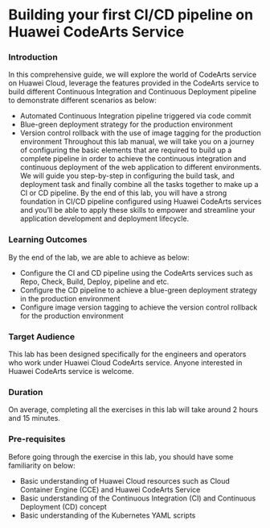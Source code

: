 # Building your first CI/CD pipeline on Huawei CodeArts Service

### Introduction

In this comprehensive guide, we will explore the world of CodeArts service on Huawei Cloud, leverage the features provided in the CodeArts service to build different Continuous Integration and Continuous Deployment pipeline to demonstrate different scenarios as below:
* Automated Continuous Integration pipeline triggered via code commit
* Blue-green deployment strategy for the production environment
* Version control rollback with the use of image tagging for the production environment
Throughout this lab manual, we will take you on a journey of configuring the basic elements that are required to build up a complete pipeline in order to achieve the continuous integration and continuous deployment of the web application to different environments. We will guide you step-by-step in configuring the build task, and deployment task and finally combine all the tasks together to make up a CI or CD pipeline. 
By the end of this lab, you will have a strong foundation in CI/CD pipeline configured using Huawei CodeArts services and you’ll be able to apply these skills to empower and streamline your application development and deployment lifecycle.

### Learning Outcomes
By the end of the lab, we are able to achieve as below:
* Configure the CI and CD pipeline using the CodeArts services such as Repo, Check, Build, Deploy, pipeline and etc.
* Configure the CD pipeline to achieve a blue-green deployment strategy in the production environment
* Configure image version tagging to achieve the version control rollback for the production environment

### Target Audience
This lab has been designed specifically for the engineers and operators who work under Huawei Cloud CodeArts service. Anyone interested in Huawei CodeArts service is welcome.

### Duration
On average, completing all the exercises in this lab will take around 2 hours and 15 minutes.

### Pre-requisites
Before going through the exercise in this lab, you should have some familiarity on below:
* Basic understanding of Huawei Cloud resources such as Cloud Container Engine (CCE) and Huawei CodeArts Service
* Basic understanding of the Continuous Integration (CI) and Continuous Deployment (CD) concept
* Basic understanding of the Kubernetes YAML scripts
